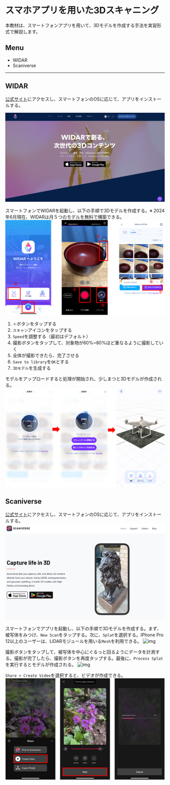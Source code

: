 # スマホアプリを用いた3Dスキャニング
本教材は、スマートフォンアプリを用いて、3Dモデルを作成する手法を実習形式で解説します。

**Menu**
-----
- WIDAR
- Scaniverse

-----


## WIDAR
[公式サイト](https://www.widar.io/ja)にアクセスし、スマートフォンのOSに応じて、アプリをインストールする。

![img](./img/3d-1.png)

スマートフォンでWIDARを起動し、以下の手順で3Dモデルを作成する。※ 2024年6月現在、WIDARは月５つのモデルを無料で構築できる。
![img](./img/3d-2.png)

1. `＋`ボタンをタップする
2. `スキャン`アイコンをタップする
3. `Speed`を調整する（最初はデフォルト）
4. 撮影ボタンをタップして、対象物が60%~80%ほど重なるように撮影していく
5. 全体が撮影できたら、完了させる
6. `Save to library`を`OK`とする
7. `3Dモデル`を生成する

モデルをアップロードすると処理が開始され、少しまつと3Dモデルが作成される。
![img](./img/3d-3.png)

## Scaniverse
[公式サイト](https://scaniverse.com/)にアクセスし、スマートフォンのOSに応じて、アプリをインストールする。
![img](./img/3d-4.png)

スマートフォンでアプリを起動し、以下の手順で3Dモデルを作成する。まず、被写体をみつけ、`New Scan`をタップする。次に、`Splat`を選択する。IPhone Pro 12以上のユーザーは、LiDARモジュールを用いる`Mesh`を利用できる。
![img](./img/3d-5.png)

撮影ボタンをタップして、被写体を中心にぐるっと回るようにデータを計測する。撮影が完了したら、撮影ボタンを再度タップする。最後に、`Process Splat`を実行するとモデルが作成される。
![img](./img/3d-6.png)

`Share > Create Video`を選択すると、ビデオが作成できる。
![img](./img/3d-7.png)